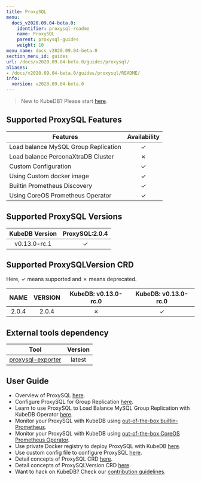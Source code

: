 ```yaml
---
title: ProxySQL
menu:
  docs_v2020.09.04-beta.0:
    identifier: proxysql-readme
    name: ProxySQL
    parent: proxysql-guides
    weight: 10
menu_name: docs_v2020.09.04-beta.0
section_menu_id: guides
url: /docs/v2020.09.04-beta.0/guides/proxysql/
aliases:
- /docs/v2020.09.04-beta.0/guides/proxysql/README/
info:
  version: v2020.09.04-beta.0
---
```


> New to KubeDB? Please start [here](/docs/v2020.09.04-beta.0/concepts/README).

## Supported ProxySQL Features

|                        Features                         | Availability |
| ------------------------------------------------------- | :----------: |
| Load balance MySQL Group Replication                    |   &#10003;   |
| Load balance PerconaXtraDB Cluster                      |   &#10007;   |
| Custom Configuration                                    |   &#10003;   |
| Using Custom docker image                               |   &#10003;   |
| Builtin Prometheus Discovery                            |   &#10003;   |
| Using CoreOS Prometheus Operator                        |   &#10003;   |

## Supported ProxySQL Versions

| KubeDB Version | ProxySQL:2.0.4 |
| :------------: | :------------: |
|  v0.13.0-rc.1  |    &#10003;    |

## Supported ProxySQLVersion CRD

Here, &#10003; means supported and &#10007; means deprecated.

|  NAME  | VERSION | KubeDB: v0.13.0-rc.0 | KubeDB: v0.13.0-rc.0 |
| :----: | :-----: | :-----------: | :------------: |
|   2.0.4    |    2.0.4    |   &#10007;    |    &#10003;    |

## External tools dependency

|                                Tool                               | Version |
| :---------------------------------------------------------------: | :-----: |
| [proxysql-exporter](https://github.com/percona/proxysql_exporter) | latest  |

## User Guide

- Overview of ProxySQL [here](/docs/v2020.09.04-beta.0/guides/proxysql/overview/overview).
- Configure ProxySQL for Group Replication [here](/docs/v2020.09.04-beta.0/guides/proxysql/overview/configure-proxysql).
- Learn to use ProxySQL to Load Balance MySQL Group Replication with KubeDB Operator [here](/docs/v2020.09.04-beta.0/guides/proxysql/quickstart/load-balance-mysql-group-replication).
- Monitor your ProxySQL with KubeDB using [out-of-the-box builtin-Prometheus](/docs/v2020.09.04-beta.0/guides/proxysql/monitoring/using-builtin-prometheus).
- Monitor your ProxySQL with KubeDB using [out-of-the-box CoreOS Prometheus Operator](/docs/v2020.09.04-beta.0/guides/proxysql/monitoring/using-coreos-prometheus-operator).
- Use private Docker registry to deploy ProxySQL with KubeDB [here](/docs/v2020.09.04-beta.0/guides/proxysql/private-registry/using-private-registry).
- Use custom config file to configure ProxySQL [here](/docs/v2020.09.04-beta.0/guides/proxysql/configuration/using-custom-config).
- Detail concepts of ProxySQL CRD [here](/docs/v2020.09.04-beta.0/concepts/database-proxy/proxysql).
- Detail concepts of ProxySQLVersion CRD [here](/docs/v2020.09.04-beta.0/concepts/catalog/proxysql).
- Want to hack on KubeDB? Check our [contribution guidelines](/docs/v2020.09.04-beta.0/CONTRIBUTING).
